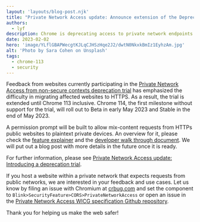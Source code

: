 ```yaml
---
layout: 'layouts/blog-post.njk'
title: "Private Network Access update: Announce extension of the Deprecation Trial"
authors:
  - lyf
description: Chrome is deprecating access to private network endpoints from non-secure public websites as part of the Private Network Access specification. A deprecation trial is available until Chrome 113.
date: 2023-02-02
hero: 'image/YLflGBAPWecgtKJLqCJHSzHqe2J2/dwtN0NkxkBmIz1EyhzAm.jpg'
alt: 'Photo by Sara Cohen on Unsplash'
tags:
  - chrome-113
  - security
---
```


Feedback from websites currently participating in the [Private Network Access from non-secure contexts deprecation trial](https://developer.chrome.com/origintrials/#/view_trial/4081387162304512001) has emphasized the difficulty in migrating affected websites to HTTPS. As a result, the trial is extended until Chrome 113 inclusive. Chrome 114, the first milestone without support for the trial, will roll out to Beta in early May 2023 and Stable in the end of May 2023.

A permission prompt will be built to allow mix-content requests from HTTPs public websites to plaintext private devices. An overview for it, please check the [feature explainer](https://github.com/WICG/local-network-access/blob/main/permission_prompt/explainer.md) and the [developer walk through document](https://docs.google.com/document/d/1W70cFFaBGWd0EeOOMxJh9zkmxZ903vKUaGjyF-w7HcY/edit#heading=h.qof2sn5s8r89). We will put out a blog post with more details in the future once it is ready.

For further information, please see [Private Network Access update: Introducing a deprecation trial](/blog/private-network-access-update/).

If you host a website within a private network that expects requests from
public networks, we are interested in your feedback and use cases.
Let us know by filing an issue with Chromium at [crbug.com](crbug.com) and set
the component to `Blink>SecurityFeature>CORS>PrivateNetworkAccess` or open an issue
in the [Private Network Access WICG specification Github repository](https://github.com/WICG/local-network-access/issues).

Thank you for helping us make the web safer!


